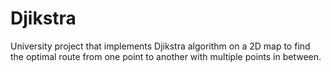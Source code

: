 # Djikstra

University project that implements Djikstra algorithm on a 2D map to find the optimal route from one point to another with multiple points in between.
